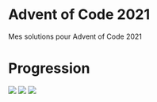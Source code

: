 # Advent of Code 2021
Mes solutions pour Advent of Code 2021

# Progression

![](https://img.shields.io/badge/day%20📅-16-blue) 
![](https://img.shields.io/badge/stars%20⭐-30-yellow)
![](https://img.shields.io/badge/days%20completed-15-red)